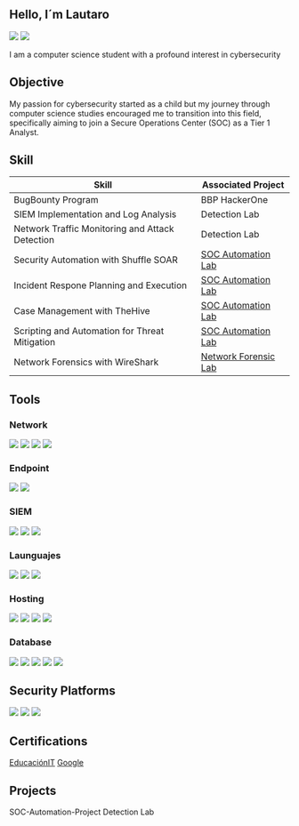 ## Hello, I´m Lautaro
<a href="https://www.linkedin.com/in/lautaro-zanzot-lescano/"><img src="https://img.shields.io/badge/LinkedIn-0077B5?style=for-the-badge&logo=linkedin&logoColor=white" /></a> 
<a href="https://www.credly.com/badges/cc03ea97-c00e-4f5e-8c91-d5730df14698/public_url"><img src="https://img.shields.io/static/v1?style=for-the-badge&message=Google&color=4285F4&logo=Google&logoColor=FFFFFF&label="/></a> 


I am a computer science student with a profound interest in cybersecurity

## Objective


My passion for cybersecurity started as a child but my journey through computer science studies encouraged me to transition into this field, specifically aiming to join a Secure Operations Center (SOC) as a Tier 1 Analyst.

## Skill

| Skill                                                                 | Associated Project |
|-----------------------------------------------------------------------|--------------------|
|BugBounty Program                                                      |BBP HackerOne       |
|SIEM Implementation and Log Analysis                                   |Detection Lab       |
|Network Traffic Monitoring and Attack Detection                        |Detection Lab       |
|Security Automation with Shuffle SOAR                                   |<a href="https://github.com/LautaroZanzot/SOC-Automation-Project/tree/main">SOC Automation Lab</a> |
|Incident Respone Planning and Execution                                |<a href="https://github.com/LautaroZanzot/SOC-Automation-Project/tree/main">SOC Automation Lab</a> |
|Case Management with TheHive                                           |<a href="https://github.com/LautaroZanzot/SOC-Automation-Project/tree/main">SOC Automation Lab</a> |
|Scripting and Automation for Threat Mitigation                         |<a href="https://github.com/LautaroZanzot/SOC-Automation-Project/tree/main">SOC Automation Lab</a> |
|Network Forensics with WireShark                                       |<a href="https://cyberdefenders.org/blueteam-ctf-challenges/webstrike/](https://cyberdefenders.org/p/LautaroZanzot#/challenges">Network Forensic Lab</a>|


## Tools

### Network
<div>
    <img src="https://img.shields.io/badge/-Wireshark-1679A7?&style=for-the-badge&logo=Wireshark&logoColor=white" />
    <img src="https://img.shields.io/badge/-Suricata-EF3B2D?&style=for-the-badge&logo=Suricata&logoColor=white" />
    <img src="https://img.shields.io/badge/-Zeek-777BB4?&style=for-the-badge&logo=Zeek&logoColor=white" />
    <img src="https://img.shields.io/badge/OWASP-Breakers-red" />
</div>

### Endpoint
<div>
    <img src="https://img.shields.io/badge/-Microsoft_Defender_for_Endpoint-00A4EF?&style=for-the-badge&logo=Microsoft&logoColor=white" />
    <img src="https://img.shields.io/badge/-Velociraptor-4B275F?&style=for-the-badge&logo=Velociraptor&logoColor=white" />
</div>

### SIEM
<div>
    <img src="https://img.shields.io/badge/-Microsoft_Sentinel-0078D4?&style=for-the-badge&logo=Microsoft&logoColor=white" />
    <img src="https://img.shields.io/badge/-Splunk-000000?&style=for-the-badge&logo=Splunk&logoColor=white" />
    <img src="https://img.shields.io/badge/-Elastic-005571?&style=for-the-badge&logo=Elastic&logoColor=white" />
</div>

### Launguajes
<div>
    <img src="https://img.shields.io/badge/python-3670A0?style=for-the-badge&logo=python&logoColor=ffdd54" />
    <img src="https://img.shields.io/badge/html5-%23E34F26.svg?style=for-the-badge&logo=html5&logoColor=white" />
    <img src="https://img.shields.io/badge/css3-%231572B6.svg?style=for-the-badge&logo=css3&logoColor=white" />
</div>

### Hosting
<div>
    <img src="https://img.shields.io/badge/azure-%230072C6.svg?style=for-the-badge&logo=microsoftazure&logoColor=white" />
    <img src="https://img.shields.io/badge/DigitalOcean-%230167ff.svg?style=for-the-badge&logo=digitalOcean&logoColor=white" />
    <img src="https://img.shields.io/badge/AWS-%23FF9900.svg?style=for-the-badge&logo=amazon-aws&logoColor=white" />
    <img src="https://img.shields.io/badge/Oracle-F80000?style=for-the-badge&logo=oracle&logoColor=white" />
</div>

### Database
<div>
    <img src="https://img.shields.io/badge/cassandra-%231287B1.svg?style=for-the-badge&logo=apache-cassandra&logoColor=white" />
    <img src="https://img.shields.io/badge/mysql-4479A1.svg?style=for-the-badge&logo=mysql&logoColor=white" />
    <img src="https://img.shields.io/badge/MariaDB-003545?style=for-the-badge&logo=mariadb&logoColor=white" />
    <img src="https://img.shields.io/badge/sqlite-%2307405e.svg?style=for-the-badge&logo=sqlite&logoColor=white" />
    <img src="https://img.shields.io/badge/PostgreSQL-316192?style=for-the-badge&logo=postgresql&logoColor=white" />
</div>

## Security Platforms
<div>
    <img src="https://img.shields.io/badge/Hackerone-494649?style=for-the-badge&logo=hackerone&logoColor=white" />
    <img src="https://img.shields.io/badge/Bugcrowd-F26822?style=for-the-badge&logo=bugcrowd&logoColor=white" />
    <img src="https://img.shields.io/badge/HackTheBox-111927?style=for-the-badge&logo=Hack%20The%20Box&logoColor=9FEF00" />
</div>


## Certifications
<div>
    <a href="https://drive.google.com/drive/folders/17EjrLDwjfk-mEe97oS7yAIWkM1wlJl77?usp=sharing">EducaciónIT</a>
    <a href="https://www.credly.com/badges/cc03ea97-c00e-4f5e-8c91-d5730df14698/public_url">Google</a>
    
</div>

## Projects
SOC-Automation-Project
Detection Lab
